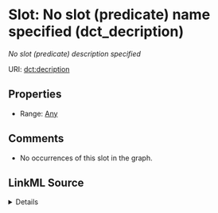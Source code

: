 

# Slot: No slot (predicate) name specified (dct_decription)


_No slot (predicate) description specified_







URI: [dct:decription](http://purl.org/dc/terms/decription)



<!-- no inheritance hierarchy -->








## Properties

* Range: [Any](../classes/Any.md)





## Comments

* No occurrences of this slot in the graph.



## LinkML Source

<details>

```yaml
name: dct_decription
description: No slot (predicate) description specified
title: No slot (predicate) name specified
comments:
- No occurrences of this slot in the graph.
from_schema: fio-kg
rank: 1000
slot_uri: dct:decription
alias: dct_decription
range: Any

```
</details>